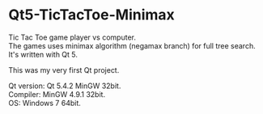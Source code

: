 # Qt5-TicTacToe-Minimax
Tic Tac Toe game player vs computer.</br>
The games uses minimax algorithm (negamax branch) for full tree search.</br>
It's written with Qt 5.

This was my very first Qt project.

Qt version: Qt 5.4.2 MinGW 32bit.</br>
Compiler: MinGW 4.9.1 32bit.</br>
OS: Windows 7 64bit.

